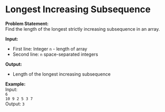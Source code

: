 # Longest Increasing Subsequence

**Problem Statement:**  
Find the length of the longest strictly increasing subsequence in an array.

**Input:**  
- First line: Integer `n` - length of array
- Second line: `n` space-separated integers

**Output:**  
- Length of the longest increasing subsequence

**Example:**  
Input:  
`6`  
`10 9 2 5 3 7`  
Output: `3`
